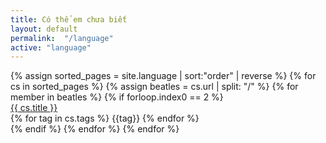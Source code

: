 ```yaml
---
title: Có thể em chưa biết
layout: default
permalink:  "/language"
active: "language"
---
```

<div class="view_year">
{% assign sorted_pages = site.language  | sort:"order" | reverse %}
{% for cs in sorted_pages %}
{% assign beatles = cs.url | split: "/" %}
{% for member in beatles %}
{% if forloop.index0 == 2 %}
<div class="materials-item">
    <div class="tt">
      <a href="{{ cs.url }}">{{ cs.title }}</a>
    </div>
    <div class="kw">
      {% for tag in cs.tags  %}
      <a>{{tag}}</a>
      {% endfor %}
    </div>
</div>
{% endif %}
{% endfor %}
{% endfor %}
</div>
